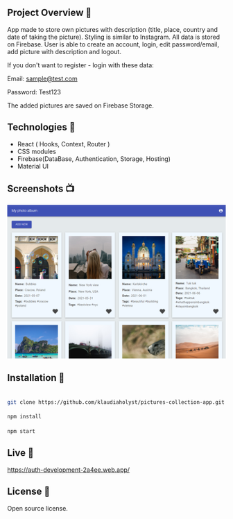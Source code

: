 ## Project Overview 🎉
App made to store own pictures with description (title, place, country and date of taking the picture). Styling is similar to Instagram. All data is stored on Firebase. User is able to create an account, login, edit password/email, add picture with description and logout.

If you don't want to register - login with these data:

Email: sample@test.com

Password: Test123

The added pictures are saved on Firebase Storage.

## Technologies 🔧

- React ( Hooks, Context, Router )
- CSS modules
- Firebase(DataBase, Authentication, Storage, Hosting)
- Material UI

## Screenshots 📺

<p align="center">
    <img src="https://raw.githubusercontent.com/klaudiaholyst/pictures-collection-app/develop/src/assets/Album.png" alt="Screenshot of pictures with description">
</p>

## Installation 💾
```bash

git clone https://github.com/klaudiaholyst/pictures-collection-app.git

npm install

npm start

```
## Live 📍
https://auth-development-2a4ee.web.app/

## License 🔱
Open source license.
